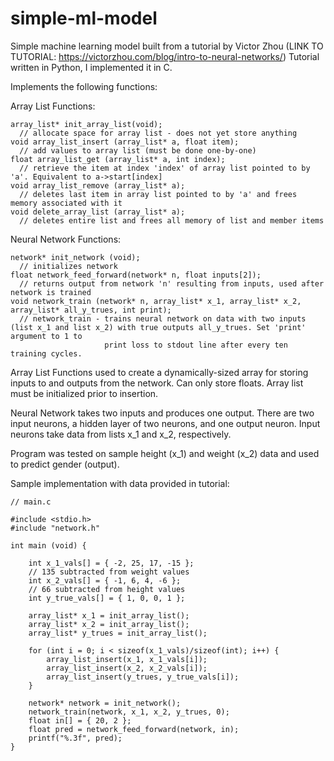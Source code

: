 # simple-ml-model
Simple machine learning model built from a tutorial by Victor Zhou (LINK TO TUTORIAL: https://victorzhou.com/blog/intro-to-neural-networks/)
Tutorial written in Python, I implemented it in C.

Implements the following functions:

Array List Functions:

```
array_list* init_array_list(void);
  // allocate space for array list - does not yet store anything
void array_list_insert (array_list* a, float item);
  // add values to array list (must be done one-by-one)
float array_list_get (array_list* a, int index); 
  // retrieve the item at index 'index' of array list pointed to by 'a'. Equivalent to a->start[index]
void array_list_remove (array_list* a); 
  // deletes last item in array list pointed to by 'a' and frees memory associated with it
void delete_array_list (array_list* a); 
  // deletes entire list and frees all memory of list and member items
```

Neural Network Functions:
```
network* init_network (void);
  // initializes network
float network_feed_forward(network* n, float inputs[2]);
  // returns output from network 'n' resulting from inputs, used after network is trained 
void network_train (network* n, array_list* x_1, array_list* x_2, array_list* all_y_trues, int print);
  // network_train - trains neural network on data with two inputs (list x_1 and list x_2) with true outputs all_y_trues. Set 'print' argument to 1 to
                     print loss to stdout line after every ten training cycles.
```

Array List Functions used to create a dynamically-sized array for storing inputs to and outputs from the network. Can only store floats.
Array list must be initialized prior to insertion.

Neural Network takes two inputs and produces one output. There are two input neurons, a hidden layer of two neurons, and one output neuron.
Input neurons take data from lists x_1 and x_2, respectively.

Program was tested on sample height (x_1) and weight (x_2) data and used to predict gender (output).

Sample implementation with data provided in tutorial:

```
// main.c

#include <stdio.h>
#include "network.h"

int main (void) {

    int x_1_vals[] = { -2, 25, 17, -15 };
    // 135 subtracted from weight values
    int x_2_vals[] = { -1, 6, 4, -6 };
    // 66 subtracted from height values
    int y_true_vals[] = { 1, 0, 0, 1 };

    array_list* x_1 = init_array_list();
    array_list* x_2 = init_array_list();
    array_list* y_trues = init_array_list();

    for (int i = 0; i < sizeof(x_1_vals)/sizeof(int); i++) {
        array_list_insert(x_1, x_1_vals[i]);
        array_list_insert(x_2, x_2_vals[i]);
        array_list_insert(y_trues, y_true_vals[i]);
    }

    network* network = init_network();
    network_train(network, x_1, x_2, y_trues, 0);
    float in[] = { 20, 2 };
    float pred = network_feed_forward(network, in);
    printf("%.3f", pred);
}
```
